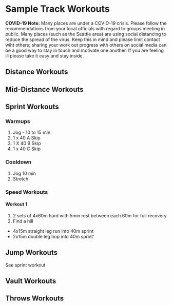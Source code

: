 # Sample Track Workouts

**COVID-19 Note:** Many places are under a COVID-19 crisis.  Please follow the recommendations from your local officials with regard to groups meeting in public.  Many places (such as the Seattle area) are using social distancing to reduce the spread of the virus.  Keep this in mind and please limit contact wiht others; sharing your work out progress with others on social media can be a good way to stay in touch and motivate one another.  If you are feeling ill please take it easy and stay inside.  



## Distance Workouts

## Mid-Distance Workouts

## Sprint Workouts

### Warmups

1. Jog - 10 to 15 min
1. 1 x 40 A Skip
1. 1 X 40 B Skip
1. 1 x 40 C Skip

### Cooldown

1. Jog 10 min
1. Stretch

### Speed Workouts


#### Workout 1
1. 2 sets of 4x60m hard with 5min rest between each 60m for full recovery
1. Find a hill 
  * 4x15m straight leg run into 40m sprint
  * 2x15m double leg hop into 40m sprint'

## Jump Workouts

See sprint workout

## Vault Workouts

## Throws Workouts
